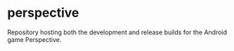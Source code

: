perspective
===========

Repository hosting both the development and release builds for the Android game Perspective.